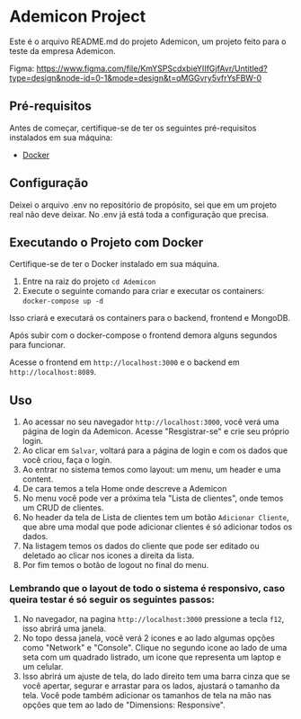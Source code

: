 # Ademicon Project

Este é o arquivo README.md do projeto Ademicon, um projeto feito para o teste da empresa Ademicon.

Figma: https://www.figma.com/file/KmYSPScdxbieYIIfGjfAvr/Untitled?type=design&node-id=0-1&mode=design&t=qMGGvry5vfrYsFBW-0

## Pré-requisitos

Antes de começar, certifique-se de ter os seguintes pré-requisitos instalados em sua máquina:

- [Docker](https://www.docker.com/)

## Configuração

Deixei o arquivo .env no repositório de propósito, sei que em um projeto real não deve deixar. No .env já está toda a configuração que precisa.

## Executando o Projeto com Docker

Certifique-se de ter o Docker instalado em sua máquina.

1. Entre na raiz do projeto `cd Ademicon`
2. Execute o seguinte comando para criar e executar os containers: `docker-compose up -d`

Isso criará e executará os containers para o backend, frontend e MongoDB.

Após subir com o docker-compose o frontend demora alguns segundos para funcionar.

Acesse o frontend em `http://localhost:3000` e o backend em `http://localhost:8089`.

## Uso

1. Ao acessar no seu navegador `http://localhost:3000`, você verá uma página de login da Ademicon. Acesse "Resgistrar-se" e crie seu próprio login.
2. Ao clicar em `Salvar`, voltará para a página de login e com os dados que você criou, faça o login.
3. Ao entrar no sistema temos como layout: um menu, um header e uma content.
4. De cara temos a tela Home onde descreve a Ademicon
5. No menu você pode ver a próxima tela "Lista de clientes", onde temos um CRUD de clientes.
6. No header da tela de Lista de clientes tem um botão `Adicionar Cliente`, que abre uma modal que pode adicionar clientes é só adicionar todos os dados.
7. Na listagem temos os dados do cliente que pode ser editado ou deletado ao clicar nos icones a direita da lista.
8. Por fim temos o botão de logout no final do menu.

### Lembrando que o layout de todo o sistema é responsivo, caso queira testar é só seguir os seguintes passos:

1. No navegador, na pagina `http://localhost:3000` pressione a tecla `f12`, isso abrirá uma janela.
2. No topo dessa janela, você verá 2 icones e ao lado algumas opções como "Network" e "Console". Clique no segundo icone ao lado de uma seta com um quadrado listrado, um icone que representa um laptop e um celular.
3. Isso abrirá um ajuste de tela, do lado direito tem uma barra cinza que se você apertar, segurar e arrastar para os lados, ajustará o tamanho da tela. Você pode também adicionar os tamanhos de tela na mão nas opções que tem ao lado de "Dimensions: Responsive".
